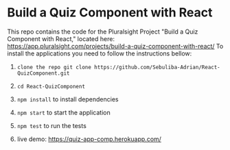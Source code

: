 # Build a Quiz Component with React

This repo contains the code for the Pluralsight Project "Build a Quiz Component with React," located here: https://app.pluralsight.com/projects/build-a-quiz-component-with-react/
 To install the applications you need to follow the instructions bellow:
 1. ```clone the repo git clone https://github.com/Sebuliba-Adrian/React-QuizComponent.git```

 2. ```cd React-QuizComponent```

 3. ```npm install``` to install dependencies

 4. ```npm start``` to start the application
 
 5. ```npm test``` to run the tests

 5. live demo: https://quiz-app-comp.herokuapp.com/

